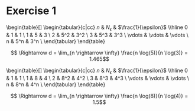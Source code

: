 # Exercise 1

\begin{table}[]
\begin{tabular}{c|cc}
  $n$ & $N_\epsilon$ & $\frac{1}{\epsilon}$ \\\hline
  0 & 1 & 1 \\
  1 & 5 & 3 \\
  2 & 5^2 & 3^2 \\
  3 & 5^3 & 3^3 \\
  \vdots & \vdots & \vdots \\
  n & 5^n & 3^n \\
\end{tabular}
\end{table}

$$ \Rightarrow d = \lim_{n \rightarrow \infty} \frac{n \log(5)}{n \log(3)} = 1.465$$

\begin{table}[]
\begin{tabular}{c|cc}
  $n$ & $N_\epsilon$ & $\frac{1}{\epsilon}$ \\\hline
  0 & 1 & 1 \\
  1 & 8 & 4 \\
  2 & 8^2 & 4^2 \\
  3 & 8^3 & 4^3 \\
  \vdots & \vdots & \vdots \\
  n & 8^n & 4^n \\
\end{tabular}
\end{table}

$$ \Rightarrow d = \lim_{n \rightarrow \infty} \frac{n \log(8)}{n \log(4)} = 1.5$$
